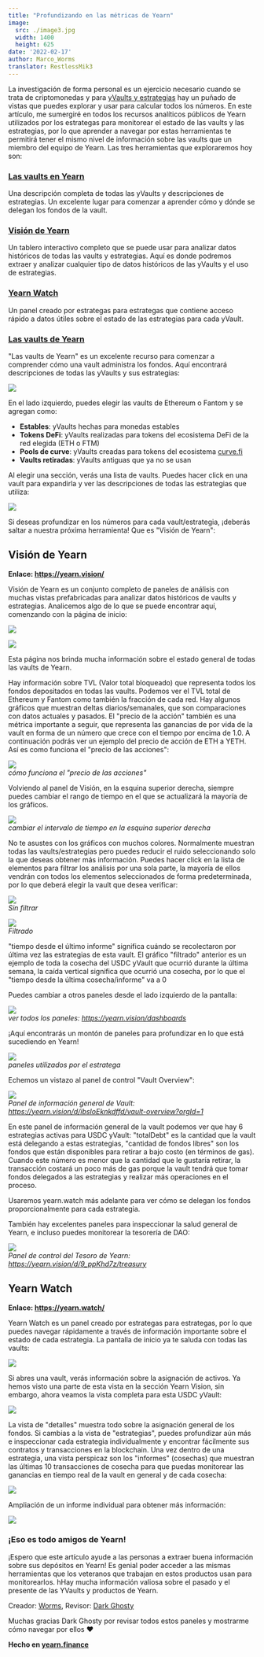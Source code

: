 ```yaml
---
title: "Profundizando en las métricas de Yearn"
image:
  src: ./image3.jpg
  width: 1400
  height: 625
date: '2022-02-17'
author: Marco_Worms
translator: RestlessMik3
---
```


La investigación de forma personal es un ejercicio necesario cuando se trata de criptomonedas y para [yVaults y estrategias](https://medium.com/iearn/yearn-finance-explained-what-are-vaults-and-strategies-96970560432) hay un puñado de vistas que puedes explorar y usar para calcular todos los números. En este artículo, me sumergiré en todos los recursos analíticos públicos de Yearn utilizados por los estrategas para monitorear el estado de las vaults y las estrategias, por lo que aprender a navegar por estas herramientas te permitirá tener el mismo nivel de información sobre las vaults que un miembro del equipo de Yearn. Las tres herramientas que exploraremos hoy son:

### **[Las vaults en Yearn](https://vaults.yearn.finance/)**

Una descripción completa de todas las yVaults y descripciones de estrategias. Un excelente lugar para comenzar a aprender cómo y dónde se delegan los fondos de la vault.

### **[Visión de Yearn](https://yearn.vision/)**

Un tablero interactivo completo que se puede usar para analizar datos históricos de todas las vaults y estrategias. Aquí es donde podremos extraer y analizar cualquier tipo de datos históricos de las yVaults y el uso de estrategias.

### **[Yearn Watch](https://yearn.watch/)**

Un panel creado por estrategas para estrategas que contiene acceso rápido a datos útiles sobre el estado de las estrategias para cada yVault.

### **[Las vaults de Yearn](https://vaults.yearn.finance/)**

"Las vaults de Yearn" es un excelente recurso para comenzar a comprender cómo una vault administra los fondos. Aquí encontrará descripciones de todas las yVaults y sus estrategias:

![](./image1.jpg?w=1211&h=733)

En el lado izquierdo, puedes elegir las vaults de Ethereum o Fantom y se agregan como:

- **Estables**: yVaults hechas para monedas estables
- **Tokens DeFi**: yVaults realizadas para tokens del ecosistema DeFi de la red elegida (ETH o FTM)
- **Pools de curve**: yVaults creadas para tokens del ecosistema [curve.fi](https://curve.fi/)
- **Vaults retiradas**: yVaults antiguas que ya no se usan

Al elegir una sección, verás una lista de vaults. Puedes hacer click en una vault para expandirla y ver las descripciones de todas las estrategias que utiliza:

![](./image2.jpg?w=897&h=856)

Si deseas profundizar en los números para cada vault/estrategia, ¡deberás saltar a nuestra próxima herramienta! Que es "Visión de Yearn":

## **Visión de Yearn**

**Enlace: https://yearn.vision/**

Visión de Yearn es un conjunto completo de paneles de análisis con muchas vistas prefabricadas para analizar datos históricos de vaults y estrategias. Analicemos algo de lo que se puede encontrar aquí, comenzando con la página de inicio:

![](./image3.jpg?w=1400&h=625)

![](./image4.jpg?w=1400&h=445)

Esta página nos brinda mucha información sobre el estado general de todas las vaults de Yearn.

Hay información sobre TVL (Valor total bloqueado) que representa todos los fondos depositados en todas las vaults. Podemos ver el TVL total de Ethereum y Fantom como también la fracción de cada red. Hay algunos gráficos que muestran deltas diarios/semanales, que son comparaciones con datos actuales y pasados. El "precio de la acción" también es una métrica importante a seguir, que representa las ganancias de por vida de la vault en forma de un número que crece con el tiempo por encima de 1.0. A continuación podrás ver un ejemplo del precio de acción de ETH a YETH. Así es como funciona el "precio de las acciones":

![](./image5.jpg?w=1400&h=849)\
*cómo funciona el "precio de las acciones"*

Volviendo al panel de Visión, en la esquina superior derecha, siempre puedes cambiar el rango de tiempo en el que se actualizará la mayoría de los gráficos.

![](./image6.jpg?w=226&h=469)\
*cambiar el intervalo de tiempo en la esquina superior derecha*

No te asustes con los gráficos con muchos colores. Normalmente muestran todas las vaults/estrategias pero puedes reducir el ruido seleccionando solo la que deseas obtener más información. Puedes hacer click en la lista de elementos para filtrar los análisis por una sola parte, la mayoría de ellos vendrán con todos los elementos seleccionados de forma predeterminada, por lo que deberá elegir la vault que desea verificar:

![](./image7.jpg?w=884&h=231)\
*Sin filtrar*


![](./image8.jpg?w=895&h=258)\
*Filtrado*

"tiempo desde el último informe" significa cuándo se recolectaron por última vez las estrategias de esta vault. El gráfico "filtrado" anterior es un ejemplo de toda la cosecha del USDC yVault que ocurrió durante la última semana, la caída vertical significa que ocurrió una cosecha, por lo que el "tiempo desde la última cosecha/informe" va a 0

Puedes cambiar a otros paneles desde el lado izquierdo de la pantalla:

![](./image9.jpg?w=225&h=221)\
*ver todos los paneles: https://yearn.vision/dashboards*

¡Aquí encontrarás un montón de paneles para profundizar en lo que está sucediendo en Yearn!

![](./image10.jpg?w=1395&h=565)\
*paneles utilizados por el estratega*

Echemos un vistazo al panel de control "Vault Overview":

![](./image11.jpg?w=1400&h=640)\
*Panel de información general de Vault: https://yearn.vision/d/ibsIoEknkdffd/vault-overview?orgId=1*

En este panel de información general de la vault podemos ver que hay 6 estrategias activas para USDC yVault: "totalDebt" es la cantidad que la vault está delegando a estas estrategias, "cantidad de fondos libres" son los fondos que están disponibles para retirar a bajo costo (en términos de gas). Cuando este número es menor que la cantidad que le gustaría retirar, la transacción costará un poco más de gas porque la vault tendrá que tomar fondos delegados a las estrategias y realizar más operaciones en el proceso.

Usaremos yearn.watch más adelante para ver cómo se delegan los fondos proporcionalmente para cada estrategia.

También hay excelentes paneles para inspeccionar la salud general de Yearn, e incluso puedes monitorear la tesorería de DAO:

![](./image12.jpg?w=1363&h=201)\
*Panel de control del Tesoro de Yearn: https://yearn.vision/d/9_ppKhd7z/treasury*

## **Yearn Watch**

**Enlace: https://yearn.watch/**

Yearn Watch es un panel creado por estrategas para estrategas, por lo que puedes navegar rápidamente a través de información importante sobre el estado de cada estrategia. La pantalla de inicio ya te saluda con todas las vaults:

![](./image13.jpg?w=1255&h=799)

Si abres una vault, verás información sobre la asignación de activos. Ya hemos visto una parte de esta vista en la sección Yearn Vision, sin embargo, ahora veamos la vista completa para esta USDC yVault:

![](./image14.jpg?w=855&h=855)

La vista de "detalles" muestra todo sobre la asignación general de los fondos. Si cambias a la vista de "estrategias", puedes profundizar aún más e inspeccionar cada estrategia individualmente y encontrar fácilmente sus contratos y transacciones en la blockchain.
Una vez dentro de una estrategia, una vista perspicaz son los "informes" (cosechas) que muestran las últimas 10 transacciones de cosecha para que puedas monitorear las ganancias en tiempo real de la vault en general y de cada cosecha:

![](./image15.jpg?w=1253&h=759)

Ampliación de un informe individual para obtener más información:

![](./image16.jpg?w=1157&h=415)

### **¡Eso es todo amigos de Yearn!**
¡Espero que este artículo ayude a las personas a extraer buena información sobre sus depósitos en Yearn! Es genial poder acceder a las mismas herramientas que los veteranos que trabajan en estos productos usan para monitorearlos. hHay mucha información valiosa sobre el pasado y el presente de las YVaults y productos de Yearn.

Creador: [Worms](https://twitter.com/MarcoWorms), Revisor: [Dark Ghosty](https://github.com/DarkGhost7)

Muchas gracias Dark Ghosty por revisar todos estos paneles y mostrarme cómo navegar por ellos ❤

**Hecho en [yearn.finance](https://yearn.finance/)**
